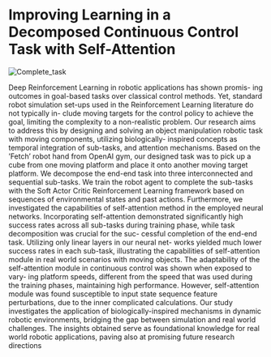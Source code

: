 # Improving Learning in a Decomposed Continuous Control Task with Self-Attention

![Complete_task](https://github.com/nikolaos1997/Neural-Robotics/assets/103045738/a8a9a811-f829-4d4f-9dba-76d84e35d8b8)

Deep Reinforcement Learning in robotic applications has shown promis-
ing outcomes in goal-based tasks over classical control methods. Yet, standard robot
simulation set-ups used in the Reinforcement Learning literature do not typically in-
clude moving targets for the control policy to achieve the goal, limiting the complexity
to a non-realistic problem. Our research aims to address this by designing and solving
an object manipulation robotic task with moving components, utilizing biologically-
inspired concepts as temporal integration of sub-tasks, and attention mechanisms. Based on the ’Fetch’ robot hand from OpenAI gym, our designed task was
to pick up a cube from one moving platform and place it onto another moving target
platform. We decompose the end-end task into three interconnected and sequential
sub-tasks. We train the robot agent to complete the sub-tasks with the Soft Actor Critic
Reinforcement Learning framework based on sequences of environmental states and
past actions. Furthermore, we investigated the capabilities of self-attention method in
the employed neural networks. Incorporating self-attention demonstrated significantly high success rates across
all sub-tasks during training phase, while task decomposition was crucial for the suc-
cessful completion of the end-end task. Utilizing only linear layers in our neural net-
works yielded much lower success rates in each sub-task, illustrating the capabilities
of self-attention module in real world scenarios with moving objects. The adaptability
of the self-attention module in continuous control was shown when exposed to vary-
ing platform speeds, different from the speed that was used during the training phases,
maintaining high performance. However, self-attention module was found susceptible
to input state sequence feature perturbations, due to the inner complicated calculations. Our study investigates the application of biologically-inspired mechanisms
in dynamic robotic environments, bridging the gap between simulation and real world
challenges. The insights obtained serve as foundational knowledge for real world robotic
applications, paving also at promising future research directions
